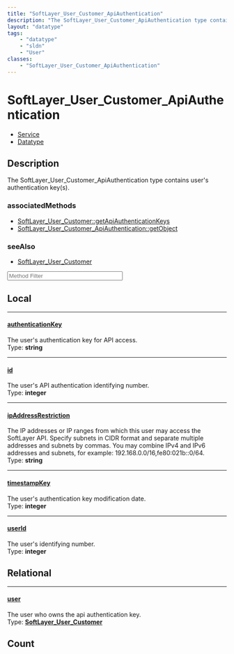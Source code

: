 ```yaml
---
title: "SoftLayer_User_Customer_ApiAuthentication"
description: "The SoftLayer_User_Customer_ApiAuthentication type contains user's authentication key(s)."
layout: "datatype"
tags:
    - "datatype"
    - "sldn"
    - "User"
classes:
    - "SoftLayer_User_Customer_ApiAuthentication"
---
```


# SoftLayer_User_Customer_ApiAuthentication
<div id='service-datatype'>
    <ul id='sldn-reference-tabs'>
    <li id='service'> <a href='/reference/services/SoftLayer_User_Customer_ApiAuthentication' >Service</a></li>    <li id='datatype'> <a href='/reference/datatypes/SoftLayer_User_Customer_ApiAuthentication' >Datatype</a></li>
    </ul>
</div>

## Description 
The SoftLayer_User_Customer_ApiAuthentication type contains user's authentication key(s). 


### associatedMethods

*  [SoftLayer_User_Customer::getApiAuthenticationKeys](/reference/services/SoftLayer_User_Customer/getApiAuthenticationKeys )
*  [SoftLayer_User_Customer_ApiAuthentication::getObject](/reference/services/SoftLayer_User_Customer_ApiAuthentication/getObject )



### seeAlso

* [SoftLayer_User_Customer](/reference/services/SoftLayer_User_Customer )




<!-- Service Filer BEGIN -->
<div class="view-filters">
        <div class="clearfix">
            <div class="search-input-box">
                <input placeholder="Method Filter" onkeyup="titleSearch(inputId='prop-input', divId='properties', elementClass='prop-row')" 
                    type="text" id="prop-input" value="" size="30" maxlength="128" class="form-text">
            </div>
        </div>
</div>
<!-- Service Filer END -->

<div id="properties" class="content">
<div id="localProperties" class="prop-content" >

## Local
-----
[authenticationKey]: #authenticationkey
#### [authenticationKey]
The user's authentication key for API access.  
<span class="type-label">Type: </span>**string**

-----
[id]: #id
#### [id]
The user's API authentication identifying number.  
<span class="type-label">Type: </span>**integer**

-----
[ipAddressRestriction]: #ipaddressrestriction
#### [ipAddressRestriction]
The IP addresses or IP ranges from which this user may access the SoftLayer API. Specify subnets in CIDR format and separate multiple addresses and subnets by commas. You may combine IPv4 and IPv6 addresses and subnets, for example: 192.168.0.0/16,fe80:021b::0/64.   
<span class="type-label">Type: </span>**string**

-----
[timestampKey]: #timestampkey
#### [timestampKey]
The user's authentication key modification date.  
<span class="type-label">Type: </span>**integer**

-----
[userId]: #userid
#### [userId]
The user's identifying number.  
<span class="type-label">Type: </span>**integer**

</div>
<!-- LOCAL PROPERTY END -->

<div id="relationalProperties"  class="prop-content" >

## Relational
-----
[user]: #user
#### [user]
The user who owns the api authentication key.  
<span class="type-label">Type: </span>**<a href='/reference/datatypes/SoftLayer_User_Customer'>SoftLayer_User_Customer </a>**


## Count
</div>


